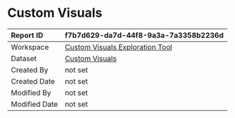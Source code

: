 



# Custom Visuals

|Report ID|f7b7d629-da7d-44f8-9a3a-7a3358b2236d|
| :--- | :--- |
|Workspace|[Custom Visuals Exploration Tool](../Workspaces/Custom-Visuals-Exploration-Tool.md)|
|Dataset|[Custom Visuals](../Datasets/Custom-Visuals.md)|
|Created By|not set|
|Created Date|not set|
|Modified By|not set|
|Modified Date|not set|
